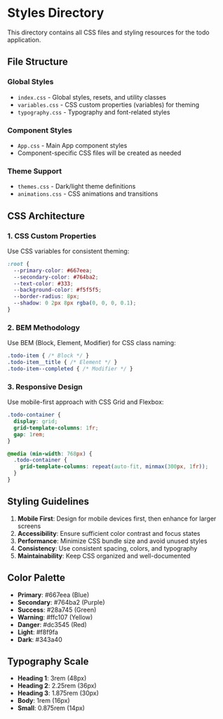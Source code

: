 # Styles Directory

This directory contains all CSS files and styling resources for the todo application.

## File Structure

### Global Styles
- `index.css` - Global styles, resets, and utility classes
- `variables.css` - CSS custom properties (variables) for theming
- `typography.css` - Typography and font-related styles

### Component Styles
- `App.css` - Main App component styles
- Component-specific CSS files will be created as needed

### Theme Support
- `themes.css` - Dark/light theme definitions
- `animations.css` - CSS animations and transitions

## CSS Architecture

### 1. CSS Custom Properties
Use CSS variables for consistent theming:
```css
:root {
  --primary-color: #667eea;
  --secondary-color: #764ba2;
  --text-color: #333;
  --background-color: #f5f5f5;
  --border-radius: 8px;
  --shadow: 0 2px 8px rgba(0, 0, 0, 0.1);
}
```

### 2. BEM Methodology
Use BEM (Block, Element, Modifier) for CSS class naming:
```css
.todo-item { /* Block */ }
.todo-item__title { /* Element */ }
.todo-item--completed { /* Modifier */ }
```

### 3. Responsive Design
Use mobile-first approach with CSS Grid and Flexbox:
```css
.todo-container {
  display: grid;
  grid-template-columns: 1fr;
  gap: 1rem;
}

@media (min-width: 768px) {
  .todo-container {
    grid-template-columns: repeat(auto-fit, minmax(300px, 1fr));
  }
}
```

## Styling Guidelines

1. **Mobile First**: Design for mobile devices first, then enhance for larger screens
2. **Accessibility**: Ensure sufficient color contrast and focus states
3. **Performance**: Minimize CSS bundle size and avoid unused styles
4. **Consistency**: Use consistent spacing, colors, and typography
5. **Maintainability**: Keep CSS organized and well-documented

## Color Palette

- **Primary**: #667eea (Blue)
- **Secondary**: #764ba2 (Purple)
- **Success**: #28a745 (Green)
- **Warning**: #ffc107 (Yellow)
- **Danger**: #dc3545 (Red)
- **Light**: #f8f9fa
- **Dark**: #343a40

## Typography Scale

- **Heading 1**: 3rem (48px)
- **Heading 2**: 2.25rem (36px)
- **Heading 3**: 1.875rem (30px)
- **Body**: 1rem (16px)
- **Small**: 0.875rem (14px)
